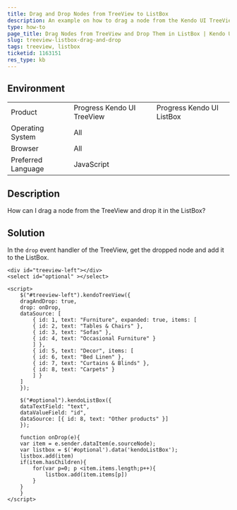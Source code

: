 ```yaml
---
title: Drag and Drop Nodes from TreeView to ListBox
description: An example on how to drag a node from the Kendo UI TreeView and drop it in the Kendo UI ListBox.
type: how-to
page_title: Drag Nodes from TreeView and Drop Them in ListBox | Kendo UI TreeView
slug: treeview-listbox-drag-and-drop
tags: treeview, listbox
ticketid: 1163151  
res_type: kb
---
```


## Environment

<table>
 <tr>
  <td>Product</td>
  <td>Progress Kendo UI TreeView</td>
  <td>Progress Kendo UI ListBox</td>
 </tr>
 <tr>
  <td>Operating System</td>
  <td>All</td>
 </tr>
 <tr>
  <td>Browser</td>
  <td>All</td>
 </tr>
 <tr>
  <td>Preferred Language</td>
  <td>JavaScript</td>
 </tr>
</table>

## Description

How can I drag a node from the TreeView and drop it in the ListBox?

## Solution

In the `drop` event handler of the TreeView, get the dropped node and add it to the ListBox.

```dojo
<div id="treeview-left"></div>
<select id="optional" ></select>

<script>
	$("#treeview-left").kendoTreeView({
	dragAndDrop: true,
	drop: onDrop,
	dataSource: [
		{ id: 1, text: "Furniture", expanded: true, items: [
		{ id: 2, text: "Tables & Chairs" },
		{ id: 3, text: "Sofas" },
		{ id: 4, text: "Occasional Furniture" }
		] },
		{ id: 5, text: "Decor", items: [
		{ id: 6, text: "Bed Linen" },
		{ id: 7, text: "Curtains & Blinds" },
		{ id: 8, text: "Carpets" }
		] }
	]
	});

	$("#optional").kendoListBox({
	dataTextField: "text",
	dataValueField: "id",
	dataSource: [{ id: 8, text: "Other products" }]
	});

	function onDrop(e){          
	var item = e.sender.dataItem(e.sourceNode);         
	var listbox = $('#optional').data('kendoListBox');         
	listbox.add(item)
	if(item.hasChildren){
		for(var p=0; p <item.items.length;p++){
			listbox.add(item.items[p])
		}
	}
	}
</script>
```
